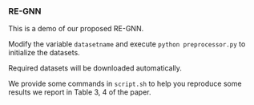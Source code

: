 ### RE-GNN

This is a demo of our proposed RE-GNN.

Modify the variable `datasetname` and execute `python preprocessor.py` to initialize the datasets.

Required datasets will be downloaded automatically.

We provide some commands in `script.sh` to help you reproduce some results we report in Table 3, 4 of the paper.


